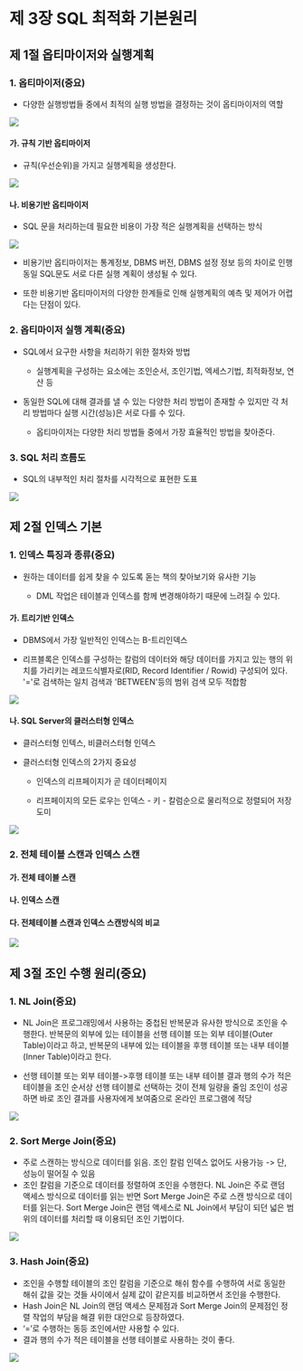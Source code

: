 # 제 3장 SQL 최적화 기본원리

## 제 1절 옵티마이저와 실행계획



### 1. 옵티마이저(중요)

- 다양한 실행방법들 중에서 최적의 실행 방법을 결정하는 것이 옵티마이저의 역할

![](C:\Users\jhkim\AppData\Roaming\marktext\images\4da51480008e44462d12884c3b7f09363c4e5c4a.PNG)

#### 가. 규칙 기반 옵티마이저

- 규칙(우선순위)을 가지고 실행계획을 생성한다.

![](C:\Users\jhkim\AppData\Roaming\marktext\images\aea195f920b83ab38f27c2e7f3108a0255b9c88f.PNG)

#### 나. 비용기반 옵티마이저

- SQL 문을 처리하는데 필요한 비용이 가장 적은 실행계획을 선택하는 방식

![](C:\Users\jhkim\AppData\Roaming\marktext\images\4fe0ace2eca9752c21d5dc5ccb36302de8a69b88.PNG)

- 비용기반 옵티마이저는 통계정보, DBMS 버전, DBMS 설정 정보 등의 차이로 인행 동일 SQL문도 서로 다른 실행 계획이 생성될 수 있다.

- 또한 비용기반 옵티마이저의 다양한 한계들로 인해 실행계획의 예측 및 제어가 어렵다는 단점이 있다.



### 2. 옵티마이저 실행 계획(중요)

- SQL에서 요구한 사항을 처리하기 위한 절차와 방법
  
  - 실행계획을 구성하는 요소에는 조인순서, 조인기법, 엑세스기법, 최적화정보, 연산 등

- 동일한 SQL에 대해 결과를 낼 수 있는 다양한 처리 방법이 존재할 수 있지만 각 처리 방법마다 실행 시간(성능)은 서로 다를 수 있다.
  
  - 옵티마이저는 다양한 처리 방법들 중에서 가장 효율적인 방법을 찾아준다.



### 3. SQL 처리 흐름도

- SQL의 내부적인 처리 절차를 시각적으로 표현한 도표

![](C:\Users\jhkim\AppData\Roaming\marktext\images\d9184c40e2e76618bb8ff89916a63302d5c4a27f.PNG)



## 제 2절 인덱스 기본

### 1. 인덱스 특징과 종류(중요)

- 원하는 데이터를 쉽게 찾을 수 있도록 돋는 책의 찾아보기와 유사한 기능
  
  - DML 작업은 테이블과 인덱스를 함께 변경해야하기 때문에 느려질 수 있다.



#### 가. 트리기반 인덱스

- DBMS에서 가장 일반적인 인덱스는 B-트리인덱스

- 리프블록은 인덱스를 구성하는 칼럼의 데이터와 해당 데이터를 가지고 있는 행의 위치를 가리키는 레코드식별자로(RID, Record Identifier / Rowid) 구성되어 있다.
  '='로 검색하는 일치 검색과 'BETWEEN'등의 범위 검색 모두 적합함

![](C:\Users\jhkim\AppData\Roaming\marktext\images\c9038f874071bb73ed5b87d3f290cbb94784f841.PNG)



#### 나. SQL Server의 클러스터형 인덱스

- 클러스터형 인텍스, 비클러스터형 인덱스

- 클러스터형 인덱스의 2가지 중요성
  
  - 인덱스의 리프페이지가 곧 데이터페이지
  
  - 리프페이지의 모든 로우는 인덱스 - 키 - 칼럼순으로 물리적으로 정렬되어 저장도미

![](C:\Users\jhkim\AppData\Roaming\marktext\images\7114ce185537dae35acdd0eef8bbfc0f35bad83a.PNG)



### 2. 전체 테이블 스캔과 인덱스 스캔

#### 가. 전체 테이블 스캔

#### 나. 인덱스 스캔

#### 다. 전체테이블 스캔과 인덱스 스캔방식의 비교

![](C:\Users\jhkim\AppData\Roaming\marktext\images\1733f458c6ceeb6a9003a58b2b7567916090baa7.PNG)





## 제 3절 조인 수행 원리(중요)

### 1. NL Join(중요)

- NL Join은 프로그래밍에서 사용하는 중첩된 반복문과 유사한 방식으로 조인을 수행한다. 
  반복문의 외부에 있는 테이블을 선행 테이블 또는 외부 테이블(Outer Table)이라고 하고, 
  반복문의 내부에 있는 테이블을 후행 테이블 또는 내부 테이블(Inner Table)이라고 한다. 

- 선행 테이블 또는 외부 테이블->후행 테이블 또는 내부 테이블 
  결과 행의 수가 적은 테이블을 조인 순서상 선행 테이블로 선택하는 것이 전체 일량을 줄임 
  조인이 성공하면 바로 조인 결과를 사용자에게 보여줌으로 온라인 프로그램에 적당



![](C:\Users\jhkim\AppData\Roaming\marktext\images\49b913e82a60ed55c9c00c00df9d5b386a650ce7.PNG)



### 2. Sort Merge Join(중요)

- 주로 스캔하는 방식으로 데이터를 읽음. 조인 칼럼 인덱스 없어도 사용가능 -> 단, 성능이 떨어질 수 있음 
- 조인 칼럼을 기준으로 데이터를 정렬하여 조인을 수행한다. 
  NL Join은 주로 랜덤 액세스 방식으로 데이터를 읽는 반면 
  Sort Merge Join은 주로 스캔 방식으로 데이터를 읽는다. 
  Sort Merge Join은 랜덤 액세스로 NL Join에서 부담이 되던 넓은 범위의 데이터를 처리할 때 이용되던 조인 기법이다.

![](C:\Users\jhkim\AppData\Roaming\marktext\images\f7fffb8b10ed2f2eba816e0c8d61c9fab18a8e4c.PNG)



### 3. Hash Join(중요)

- 조인을 수행할 테이블의 조인 칼럼을 기준으로 해쉬 함수를 수행하여 
  서로 동일한 해쉬 값을 갖는 것들 사이에서 실제 값이 같은지를 비교하면서 조인을 수행한다. 
- Hash Join은 NL Join의 랜덤 액세스 문제점과 Sort Merge Join의 문제점인 
  정렬 작업의 부담을 해결 위한 대안으로 등장하였다. 
- ‘=’로 수행하는 동등 조인에서만 사용할 수 있다. 
- 결과 행의 수가 적은 테이블을 선행 테이블로 사용하는 것이 좋다.

![](C:\Users\jhkim\AppData\Roaming\marktext\images\bbaf4ac81bf46afc8b5b8d5f89d2d31e169c8588.PNG)
